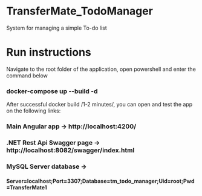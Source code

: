 # TransferMate_TodoManager
 System for managing a simple To-do list

# Run instructions
 Navigate to the root folder of the application, open powershell and enter the command below
 ###  docker-compose up --build -d
After successful docker build /1-2 minutes/, you can open and test the app on the following links:
### Main Angular app -> http://localhost:4200/
### .NET Rest Api Swagger page -> http://localhost:8082/swagger/index.html
### MySQL Server database -> 
#### Server=localhost;Port=3307;Database=tm_todo_manager;Uid=root;Pwd=TransferMate1
